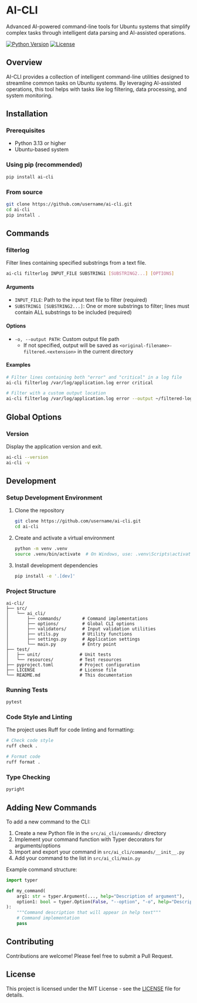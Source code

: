 # AI-CLI

Advanced AI-powered command-line tools for Ubuntu systems that simplify complex tasks through intelligent data parsing and AI-assisted operations.

[![Python Version](https://img.shields.io/badge/python-3.13-blue.svg)](https://www.python.org/downloads/)
[![License](https://img.shields.io/badge/license-MIT-green.svg)](LICENSE)

## Overview

AI-CLI provides a collection of intelligent command-line utilities designed to streamline common tasks on Ubuntu systems. By leveraging AI-assisted operations, this tool helps with tasks like log filtering, data processing, and system monitoring.

## Installation

### Prerequisites

- Python 3.13 or higher
- Ubuntu-based system

### Using pip (recommended)

```bash
pip install ai-cli
```

### From source

```bash
git clone https://github.com/username/ai-cli.git
cd ai-cli
pip install .
```

## Commands

### filterlog

Filter lines containing specified substrings from a text file.

```bash
ai-cli filterlog INPUT_FILE SUBSTRING1 [SUBSTRING2...] [OPTIONS]
```

#### Arguments

- `INPUT_FILE`: Path to the input text file to filter (required)
- `SUBSTRING1 [SUBSTRING2...]`: One or more substrings to filter; lines must contain ALL substrings to be included (required)

#### Options

- `-o, --output PATH`: Custom output file path
  - If not specified, output will be saved as `<original-filename>-filtered.<extension>` in the current directory

#### Examples

```bash
# Filter lines containing both "error" and "critical" in a log file
ai-cli filterlog /var/log/application.log error critical

# Filter with a custom output location
ai-cli filterlog /var/log/application.log error --output ~/filtered-logs/errors.log
```

## Global Options

### Version

Display the application version and exit.

```bash
ai-cli --version
ai-cli -v
```

## Development

### Setup Development Environment

1. Clone the repository
   ```bash
   git clone https://github.com/username/ai-cli.git
   cd ai-cli
   ```

2. Create and activate a virtual environment
   ```bash
   python -m venv .venv
   source .venv/bin/activate  # On Windows, use: .venv\Scripts\activate
   ```

3. Install development dependencies
   ```bash
   pip install -e '.[dev]'
   ```

### Project Structure

```
ai-cli/
├── src/
│   └── ai_cli/
│       ├── commands/        # Command implementations
│       ├── options/         # Global CLI options
│       ├── validators/      # Input validation utilities
│       ├── utils.py         # Utility functions
│       ├── settings.py      # Application settings
│       └── main.py          # Entry point
├── test/
│   ├── unit/               # Unit tests
│   └── resources/          # Test resources
├── pyproject.toml          # Project configuration
├── LICENSE                 # License file
└── README.md               # This documentation
```

### Running Tests

```bash
pytest
```

### Code Style and Linting

The project uses Ruff for code linting and formatting:

```bash
# Check code style
ruff check .

# Format code
ruff format .
```

### Type Checking

```bash
pyright
```

## Adding New Commands

To add a new command to the CLI:

1. Create a new Python file in the `src/ai_cli/commands/` directory
2. Implement your command function with Typer decorators for arguments/options
3. Import and export your command in `src/ai_cli/commands/__init__.py`
4. Add your command to the list in `src/ai_cli/main.py`

Example command structure:

```python
import typer

def my_command(
    arg1: str = typer.Argument(..., help="Description of argument"),
    option1: bool = typer.Option(False, "--option", "-o", help="Description of option"),
):
    """Command description that will appear in help text"""
    # Command implementation
    pass
```

## Contributing

Contributions are welcome! Please feel free to submit a Pull Request.

## License

This project is licensed under the MIT License - see the [LICENSE](LICENSE) file for details.
